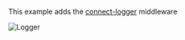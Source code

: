 
This example adds the [connect-logger](https://www.npmjs.com/package/connect-logger) middleware

![Logger](https://f.cl.ly/items/3i2G451L3O3R182b3p14/Screen%20Shot%202015-02-18%20at%2016.02.59.png)